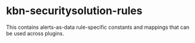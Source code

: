 # kbn-securitysolution-rules

This contains alerts-as-data rule-specific constants and mappings that can be used across plugins.
